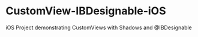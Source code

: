 # CustomView-IBDesignable-iOS

iOS Project demonstrating CustomViews with Shadows and @IBDesignable
